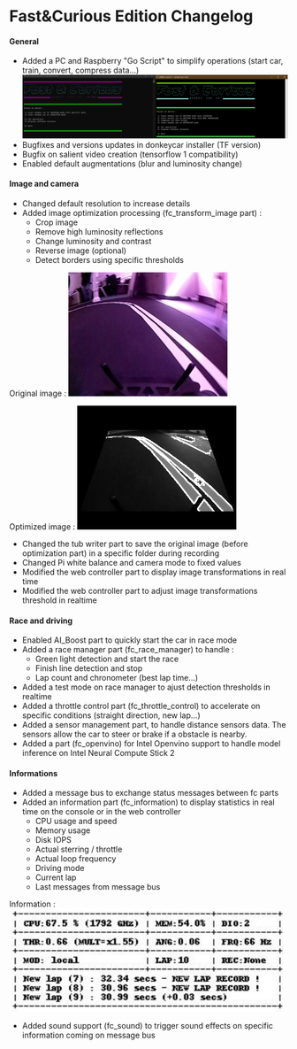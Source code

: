 # Fast&Curious Edition Changelog

#### General
* Added a PC and Raspberry "Go Script" to simplify operations (start car, train, convert, compress data...)
  ![goscript](goscript.png)
* Bugfixes and versions updates in donkeycar installer (TF version)
* Bugfix on salient video creation (tensorflow 1 compatibility)
* Enabled default augmentations (blur and luminosity change)


#### Image and camera
* Changed default resolution to increase details
* Added image optimization processing (fc_transform_image part) :
  - Crop image
  - Remove high luminosity reflections
  - Change luminosity and contrast
  - Reverse image (optional)
  - Detect borders using specific thresholds

Original image : ![original](original.jpg)

Optimized image : ![optimized](optimized.jpg)
* Changed the tub writer part to save the original image (before optimization part) in a specific folder during recording
* Changed Pi white balance and camera mode to fixed values
* Modified the web controller part to display image transformations in real time
* Modified the web controller part to adjust image transformations threshold in realtime


#### Race and driving
* Enabled AI_Boost part to quickly start the car in race mode
* Added a race manager part (fc_race_manager) to handle :
  - Green light detection and start the race
  - Finish line detection and stop
  - Lap count and chronometer (best lap time...)
* Added a test mode on race manager to ajust detection thresholds in realtime
* Added a throttle control part (fc_throttle_control) to accelerate on specific conditions (straight direction, new lap...)
* Added a sensor management part, to handle distance sensors data. The sensors allow the car to steer or brake if a obstacle is nearby.
* Added a part (fc_openvino) for Intel Openvino support to handle model inference on Intel Neural Compute Stick 2


#### Informations
* Added a message bus to exchange status messages between fc parts
* Added an information part (fc_information) to display statistics in real time on the console or in the web controller
  - CPU usage and speed
  - Memory usage
  - Disk IOPS
  - Actual sterring / throttle
  - Actual loop frequency
  - Driving mode
  - Current lap
  - Last messages from message bus

Information : 
![information](information.PNG)
* Added sound support (fc_sound) to trigger sound effects on specific information coming on message bus
